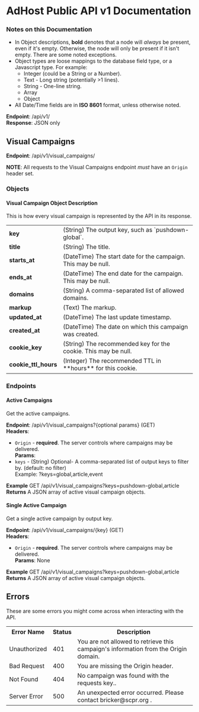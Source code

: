 # AdHost Public API v1 Documentation

### Notes on this Documentation ###
* In Object descriptions, **bold** denotes that a node will *always* be present, even if it's empty. Otherwise, the node will only be present if it isn't empty. There are some noted exceptions.
* Object types are loose mappings to the database field type, or a Javascript type. For example:
    * Integer (could be a String or a Number).
    * Text - Long string (potentially >1 lines).
    * String - One-line string.
    * Array
    * Object
* All Date/Time fields are in **ISO 8601** format, unless otherwise noted.

**Endpoint**: /api/v1/  
**Response**: JSON only



## Visual Campaigns ##
**Endpoint**: /api/v1/visual_campaigns/

**NOTE**: All requests to the Visual Campaigns endpoint *must* have an `Origin` header set.

### Objects ###

#### Visual Campaign Object Description ####
This is how every visual campaign is represented by the API in its response.

<table>
  <tr>
    <td><strong>key</strong></td>
    <td>(String) The output key, such as `pushdown-global`.</td>
  </tr>

  <tr>
    <td><strong>title</strong></td>
    <td>(String) The title.</td>
  </tr>

  <tr>
    <td><strong>starts_at</strong></td>
    <td>(DateTime) The start date for the campaign. This may be null.</td>
  </tr>

  <tr>
    <td><strong>ends_at</strong></td>
    <td>(DateTime) The end date for the campaign. This may be null.</td>
  </tr>

  <tr>
    <td><strong>domains</strong></td>
    <td>(String) A comma-separated list of allowed domains.</td>
  </tr>

  <tr>
    <td><strong>markup</strong></td>
    <td>(Text) The markup.</td>
  </tr>

  <tr>
    <td><strong>updated_at</strong></td>
    <td>(DateTime) The last update timestamp.</td>
  </tr>

  <tr>
    <td><strong>created_at</strong></td>
    <td>(DateTime) The date on which this campaign was created.</td>
  </tr>

  <tr>
    <td><strong>cookie_key</strong></td>
    <td>(String) The recommended key for the cookie. This may be null.</td>
  </tr>

  <tr>
    <td><strong>cookie_ttl_hours</strong></td>
    <td>(Integer) The recommended TTL in **hours** for this cookie.</td>
  </tr>
</table>


### Endpoints ###

#### Active Campaigns ####
Get the active campaigns.

**Endpoint**: /api/v1/visual_campaigns?{optional params} (GET)  
**Headers**:  
* `Origin` - **required**. The server controls where campaigns may be delivered.  
**Params**:
* `keys` - (String) Optional- A comma-separated list of output keys to filter by. (default: no filter)  
Example: ?keys=global,article,event

**Example**
GET /api/v1/visual_campaigns?keys=pushdown-global,article  
**Returns**
A JSON array of active visual campaign objects.


#### Single Active Campaign ####
Get a single active campaign by output key.

**Endpoint**: /api/v1/visual_campaigns/{key} (GET)  
**Headers**:
* `Origin` - **required**. The server controls where campaigns may be delivered.  
**Params**: None

**Example**
GET /api/v1/visual_campaigns?keys=pushdown-global,article  
**Returns**
A JSON array of active visual campaign objects.

## Errors ##
These are some errors you might come across when interacting with the API.

<table>
  <tr>
    <th>Error Name</th>
    <th>Status</th>
    <th>Description</th>
  </tr>
  <tr>
    <td>Unauthorized</td>
    <td>401</td>
    <td>You are not allowed to retrieve this campaign's information from the Origin domain.</td>
  </tr>
  <tr>
    <td>Bad Request</td>
    <td>400</td>
    <td>You are missing the Origin header.</td>
  </tr>
  <tr>
    <td>Not Found</td>
    <td>404</td>
    <td>No campaign was found with the requests key..</td>
  </tr>
  <tr>
    <td>Server Error</td>
    <td>500</td>
    <td>An unexpected error occurred. Please contact bricker@scpr.org .</td>
  </tr>
</table>
